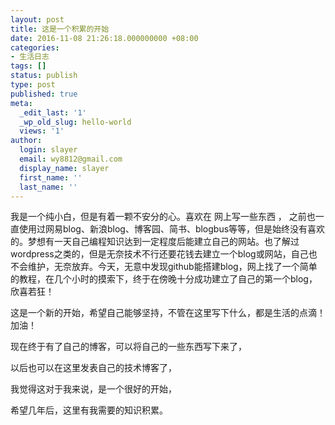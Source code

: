 ```yaml
---
layout: post
title: 这是一个积累的开始
date: 2016-11-08 21:26:18.000000000 +08:00
categories:
- 生活日志
tags: []
status: publish
type: post
published: true
meta:
  _edit_last: '1'
  _wp_old_slug: hello-world
  views: '1'
author:
  login: slayer
  email: wy8812@gmail.com
  display_name: slayer
  first_name: ''
  last_name: ''
---
```


我是一个纯小白，但是有着一颗不安分的心。喜欢在 网上写一些东西 ， 之前也一直使用过网易blog、新浪blog、博客园、简书、blogbus等等，但是始终没有喜欢的。梦想有一天自己编程知识达到一定程度后能建立自己的网站。也了解过wordpress之类的，但是无奈技术不行还要花钱去建立一个blog或网站，自己也不会维护，无奈放弃。今天，无意中发现github能搭建blog，网上找了一个简单的教程，在几个小时的摸索下，终于在傍晚十分成功建立了自己的第一个blog，欣喜若狂！

这是一个新的开始，希望自己能够坚持，不管在这里写下什么，都是生活的点滴！加油！

<!-- more -->

现在终于有了自己的博客，可以将自己的一些东西写下来了，

以后也可以在这里发表自己的技术博客了，

我觉得这对于我来说，是一个很好的开始，

希望几年后，这里有我需要的知识积累。

